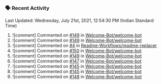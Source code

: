 ### 🗣 Recent Activity
<!--RECENT_ACTIVITY:last_update-->
Last Updated: Wednesday, July 21st, 2021, 12:54:30 PM (Indian Standard Time)
<!--RECENT_ACTIVITY:last_update_end-->
<!--RECENT_ACTIVITY:start-->
1. ![comment] Commented on [#149](https://github.com/Welcome-Bot/welcome-bot/pull/149#issuecomment-883790472) in [Welcome-Bot/welcome-bot](https://github.com/Welcome-Bot/welcome-bot)
2. ![comment] Commented on [#149](https://github.com/Welcome-Bot/welcome-bot/pull/149#discussion_r673575068) in [Welcome-Bot/welcome-bot](https://github.com/Welcome-Bot/welcome-bot)
3. ![comment] Commented on [#4](https://github.com/Readme-Workflows/readme-replacer/pull/4#issuecomment-883555017) in [Readme-Workflows/readme-replacer](https://github.com/Readme-Workflows/readme-replacer)
4. ![comment] Commented on [#150](https://github.com/Welcome-Bot/welcome-bot/pull/150#issuecomment-883477061) in [Welcome-Bot/welcome-bot](https://github.com/Welcome-Bot/welcome-bot)
5. ![comment] Commented on [#149](https://github.com/Welcome-Bot/welcome-bot/pull/149#issuecomment-883276569) in [Welcome-Bot/welcome-bot](https://github.com/Welcome-Bot/welcome-bot)
6. ![comment] Commented on [#147](https://github.com/Welcome-Bot/welcome-bot/pull/147#issuecomment-883268889) in [Welcome-Bot/welcome-bot](https://github.com/Welcome-Bot/welcome-bot)
7. ![comment] Commented on [#145](https://github.com/Welcome-Bot/welcome-bot/pull/145#issuecomment-883223759) in [Welcome-Bot/welcome-bot](https://github.com/Welcome-Bot/welcome-bot)
8. ![comment] Commented on [#145](https://github.com/Welcome-Bot/welcome-bot/pull/145#issuecomment-883217846) in [Welcome-Bot/welcome-bot](https://github.com/Welcome-Bot/welcome-bot)
9. ![comment] Commented on [#148](https://github.com/Welcome-Bot/welcome-bot/pull/148#issuecomment-883054474) in [Welcome-Bot/welcome-bot](https://github.com/Welcome-Bot/welcome-bot)

<!--RECENT_ACTIVITY:end-->
<!--
**PuneetGopinath/PuneetGopinath** is a ✨ _special_ ✨ repository because its `README.md` (this file) appears on your GitHub profile.

Here are some ideas to get you started:

- 🔭 I’m currently working on ...
- 🌱 I’m currently learning ...
- 👯 I’m looking to collaborate on ...
- 🤔 I’m looking for help with ...
- 💬 Ask me about ...
- 📫 How to reach me: ...
- 😄 Pronouns: ...
- ⚡ Fun fact: ...
-->
